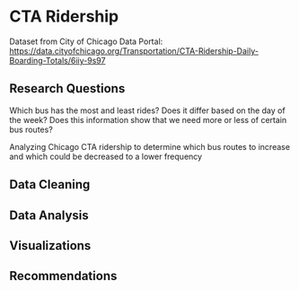 # CTA Ridership

Dataset from City of Chicago Data Portal: https://data.cityofchicago.org/Transportation/CTA-Ridership-Daily-Boarding-Totals/6iiy-9s97 

## Research Questions
Which bus has the most and least rides? Does it differ based on the day of the week? 
Does this information show that we need more or less of certain bus routes? 

Analyzing Chicago CTA ridership to determine which bus routes to increase and which could be decreased to a lower frequency

## Data Cleaning 



## Data Analysis 

## Visualizations 

## Recommendations
